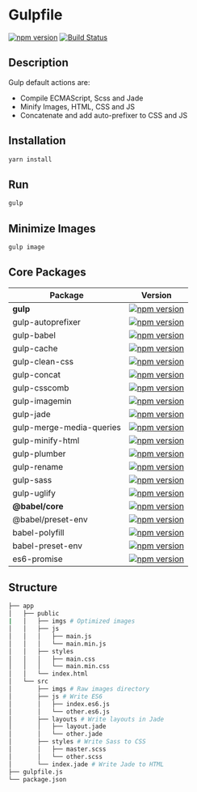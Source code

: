 # Gulpfile
[![npm version](https://img.shields.io/npm/v/primer.svg)](https://www.npmjs.org/package/primer)
[![Build Status](https://travis-ci.org/primer/primer.svg?branch=master)](https://travis-ci.org/primer/primer)

## Description
Gulp default actions are:
- Compile ECMAScript, Scss and Jade
- Minify Images, HTML, CSS and JS
- Concatenate and add auto-prefixer to CSS and JS

## Installation
```sh
yarn install
```

## Run
```sh
gulp
```

## Minimize Images
```sh
gulp image
```


## Core Packages

| Package | Version |
|---|---|
| **gulp**  | [![npm version](https://img.shields.io/npm/v/gulp.svg)](https://www.npmjs.org/package/gulp) |
| gulp-autoprefixer | [![npm version](https://img.shields.io/npm/v/gulp-autoprefixer.svg)](https://www.npmjs.org/package/gulp-autoprefixer) |
| gulp-babel | [![npm version](https://img.shields.io/npm/v/gulp-babel.svg)](https://www.npmjs.org/package/gulp-babel) |
| gulp-cache | [![npm version](https://img.shields.io/npm/v/gulp-cache.svg)](https://www.npmjs.org/package/gulp-cache) |
| gulp-clean-css | [![npm version](https://img.shields.io/npm/v/gulp-clean-css.svg)](https://www.npmjs.org/package/gulp-clean-css) |
| gulp-concat | [![npm version](https://img.shields.io/npm/v/gulp-concat.svg)](https://www.npmjs.org/package/gulp-concat) |
| gulp-csscomb | [![npm version](https://img.shields.io/npm/v/gulp-csscomb.svg)](https://www.npmjs.org/package/gulp-csscomb) |
| gulp-imagemin | [![npm version](https://img.shields.io/npm/v/gulp-imagemin.svg)](https://www.npmjs.org/package/gulp-imagemin) |
| gulp-jade | [![npm version](https://img.shields.io/npm/v/gulp-jade.svg)](https://www.npmjs.org/package/gulp-jade) |
| gulp-merge-media-queries | [![npm version](https://img.shields.io/npm/v/gulp-merge-media-queries.svg)](https://www.npmjs.org/package/gulp-merge-media-queries) |
| gulp-minify-html | [![npm version](https://img.shields.io/npm/v/gulp-minify-html.svg)](https://www.npmjs.org/package/gulp-minify-html) |
| gulp-plumber | [![npm version](https://img.shields.io/npm/v/gulp-plumber.svg)](https://www.npmjs.org/package/gulp-plumber) |
| gulp-rename | [![npm version](https://img.shields.io/npm/v/gulp-rename.svg)](https://www.npmjs.org/package/gulp-rename) |
| gulp-sass | [![npm version](https://img.shields.io/npm/v/gulp-sass.svg)](https://www.npmjs.org/package/gulp-sass) |
| gulp-uglify | [![npm version](https://img.shields.io/npm/v/gulp-uglify.svg)](https://www.npmjs.org/package/gulp-uglify) |
| **@babel/core** | [![npm version](https://img.shields.io/npm/v/@babel/core.svg)](https://www.npmjs.org/package/@babel/core) |
| @babel/preset-env | [![npm version](https://img.shields.io/npm/v/@babel/preset-env.svg)](https://www.npmjs.org/package/@babel/preset-env) |
| babel-polyfill | [![npm version](https://img.shields.io/npm/v/babel-polyfill.svg)](https://www.npmjs.org/package/babel-polyfill) |
| babel-preset-env | [![npm version](https://img.shields.io/npm/v/babel-preset-env.svg)](https://www.npmjs.org/package/babel-preset-env) |
| es6-promise | [![npm version](https://img.shields.io/npm/v/es6-promise.svg)](https://www.npmjs.org/package/es6-promise) |

## Structure

```sh
├── app
│   ├── public 
|   │   ├── imgs # Optimized images
│   │   ├── js
│   │   │   ├── main.js
│   │   │   └── main.min.js
│   │   ├── styles
│   │   │   ├── main.css
│   │   │   └── main.min.css
│   │   └── index.html
│   └── src
│       ├── imgs # Raw images directory
│       ├── js # Write ES6
│       │   ├── index.es6.js
│       │   └── other.es6.js
│       ├── layouts # Write layouts in Jade
│       │   ├── layout.jade
│       │   └── other.jade
│       ├── styles # Write Sass to CSS 
│       │   ├── master.scss
│       │   └── other.scss
│       └── index.jade # Write Jade to HTML
├── gulpfile.js
└── package.json
```
